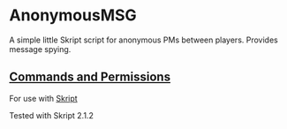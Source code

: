 # AnonymousMSG
A simple little Skript script for anonymous PMs between players. Provides message spying.

## [Commands and Permissions](https://github.com/colebob9/AnonymousMSG/wiki/Commands-and-Permissions)

For use with [Skript](http://dev.bukkit.org/bukkit-plugins/skript/)

Tested with Skript 2.1.2
